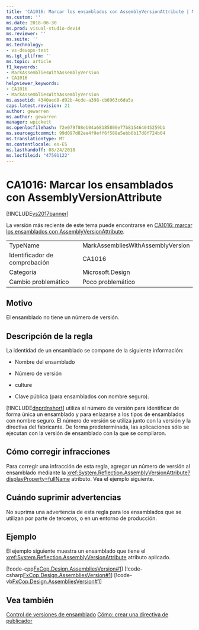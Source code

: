 ```yaml
---
title: 'CA1016: Marcar los ensamblados con AssemblyVersionAttribute | Microsoft Docs'
ms.custom: ''
ms.date: 2018-06-30
ms.prod: visual-studio-dev14
ms.reviewer: ''
ms.suite: ''
ms.technology:
- vs-devops-test
ms.tgt_pltfrm: ''
ms.topic: article
f1_keywords:
- MarkAssembliesWithAssemblyVersion
- CA1016
helpviewer_keywords:
- CA1016
- MarkAssembliesWithAssemblyVersion
ms.assetid: 4340aed8-d92b-4cde-a398-cb6963c6da5a
caps.latest.revision: 21
author: gewarren
ms.author: gewarren
manager: wpickett
ms.openlocfilehash: 72e079f08eb04a68185800e77b815464045259bb
ms.sourcegitcommit: 99d097d82ee4f9eff6f588e5ebb6b17d8f724b04
ms.translationtype: MT
ms.contentlocale: es-ES
ms.lasthandoff: 08/24/2018
ms.locfileid: "47591122"
---
```

# <a name="ca1016-mark-assemblies-with-assemblyversionattribute"></a>CA1016: Marcar los ensamblados con AssemblyVersionAttribute
[!INCLUDE[vs2017banner](../includes/vs2017banner.md)]

La versión más reciente de este tema puede encontrarse en [CA1016: marcar los ensamblados con AssemblyVersionAttribute](https://docs.microsoft.com/visualstudio/code-quality/ca1016-mark-assemblies-with-assemblyversionattribute).

|||
|-|-|
|TypeName|MarkAssembliesWithAssemblyVersion|
|Identificador de comprobación|CA1016|
|Categoría|Microsoft.Design|
|Cambio problemático|Poco problemático|

## <a name="cause"></a>Motivo
 El ensamblado no tiene un número de versión.

## <a name="rule-description"></a>Descripción de la regla
 La identidad de un ensamblado se compone de la siguiente información:

-   Nombre del ensamblado

-   Número de versión

-   culture

-   Clave pública (para ensamblados con nombre seguro).

 [!INCLUDE[dnprdnshort](../includes/dnprdnshort-md.md)] utiliza el número de versión para identificar de forma única un ensamblado y para enlazarse a los tipos de ensamblados con nombre seguro. El número de versión se utiliza junto con la versión y la directiva del fabricante. De forma predeterminada, las aplicaciones sólo se ejecutan con la versión de ensamblado con la que se compilaron.

## <a name="how-to-fix-violations"></a>Cómo corregir infracciones
 Para corregir una infracción de esta regla, agregar un número de versión al ensamblado mediante la <xref:System.Reflection.AssemblyVersionAttribute?displayProperty=fullName> atributo. Vea el ejemplo siguiente.

## <a name="when-to-suppress-warnings"></a>Cuándo suprimir advertencias
 No suprima una advertencia de esta regla para los ensamblados que se utilizan por parte de terceros, o en un entorno de producción.

## <a name="example"></a>Ejemplo
 El ejemplo siguiente muestra un ensamblado que tiene el <xref:System.Reflection.AssemblyVersionAttribute> atributo aplicado.

 [!code-cpp[FxCop.Design.AssembliesVersion#1](../snippets/cpp/VS_Snippets_CodeAnalysis/FxCop.Design.AssembliesVersion/cpp/FxCop.Design.AssembliesVersion.cpp#1)]
 [!code-csharp[FxCop.Design.AssembliesVersion#1](../snippets/csharp/VS_Snippets_CodeAnalysis/FxCop.Design.AssembliesVersion/cs/FxCop.Design.AssembliesVersion.cs#1)]
 [!code-vb[FxCop.Design.AssembliesVersion#1](../snippets/visualbasic/VS_Snippets_CodeAnalysis/FxCop.Design.AssembliesVersion/vb/FxCop.Design.AssembliesVersion.vb#1)]

## <a name="see-also"></a>Vea también
 [Control de versiones de ensamblado](http://msdn.microsoft.com/library/775ad4fb-914f-453c-98ef-ce1089b6f903) [Cómo: crear una directiva de publicador](http://msdn.microsoft.com/library/8046bc5d-2fa9-4277-8a5e-6dcc96c281d9)



